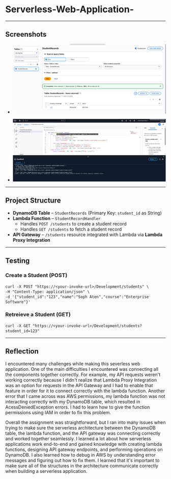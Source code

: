 # Serverless-Web-Application-
---

## Screenshots

- ![DynamoDB Table with sample records](TableScreenshot.png)

- ![Successful API requests](APIRequestsScreenshot.png)  

---

## Project Structure

- **DynamoDB Table** – `StudentRecords` (Primary Key: `student_id` as String)  
- **Lambda Function** – `StudentRecordHandler`  
  - Handles `POST /students` to create a student record  
  - Handles `GET /students` to fetch a student record  
- **API Gateway** – `/students` resource integrated with Lambda via **Lambda Proxy Integration**  

---

## Testing
  ### Create a Student (POST)
    curl -X POST "https://<your-invoke-url>/Development/students" \
    -H "Content-Type: application/json" \
    -d '{"student_id":"123","name":"Soph Aten","course":"Enterprise Software"}'
  ### Retreieve a Student (GET)
    curl -X GET "https://<your-invoke-url>/Development/students?student_id=123"

--- 

## Reflection

I encountered many challenges while making this severless web application. One of the main difficulties I encountered was connecting all the components together correctly. For example, my API requests weren't working correctly because I didn't realize that Lambda Proxy Integration was an option for requests in the API Gateway and I had to enable that feature in order for it to connect correctly with the lambda function. Another error that I came across was AWS permissions, my lambda function was not interacting correctly with my DynamoDB table, which resulted in AcessDeniedException errors. I had to learn how to give the function permissions using IAM in order to fix this problem. 

Overall the assignment was straightforward, but I ran into many issues when trying to make sure the serverless architecture between the DynamoDB table, the lambda function, and the API gateway was connecting correctly and worked together seamlessly. I learned a lot about how serverless applications work end-to-end and gained knowledge with creating lambda functions, designing API gateway endpoints, and performing operations on DynamoDB. I also learned how to debug in AWS by understanding error messages and figuring out how to fix them. I learned that it's important to make sure all of the structures in the architecture communicate correctly when building a serverless application. 

